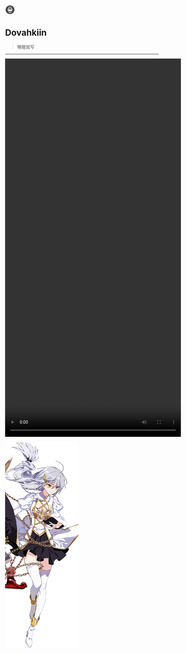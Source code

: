 ![](./images/misc/tesv-logo.png)
# Dovahkiin
> 睡醒就写
------

<video width="576" height="1240" controls>
    <source src="/video/baader.mp4" type="video/mp4">
    Your browser does not support the video tag.
</video>

![](./images/misc/jade-sidebar.png)
